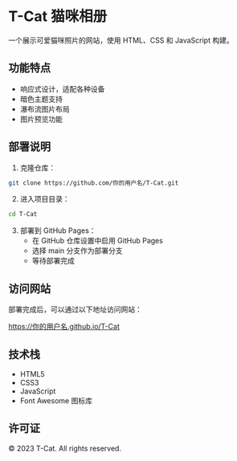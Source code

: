 # T-Cat 猫咪相册

一个展示可爱猫咪照片的网站，使用 HTML、CSS 和 JavaScript 构建。

## 功能特点

- 响应式设计，适配各种设备
- 暗色主题支持
- 瀑布流图片布局
- 图片预览功能

## 部署说明

1. 克隆仓库：
```bash
git clone https://github.com/你的用户名/T-Cat.git
```

2. 进入项目目录：
```bash
cd T-Cat
```

3. 部署到 GitHub Pages：
   - 在 GitHub 仓库设置中启用 GitHub Pages
   - 选择 main 分支作为部署分支
   - 等待部署完成

## 访问网站

部署完成后，可以通过以下地址访问网站：

https://你的用户名.github.io/T-Cat

## 技术栈

- HTML5
- CSS3
- JavaScript
- Font Awesome 图标库

## 许可证

© 2023 T-Cat. All rights reserved.
